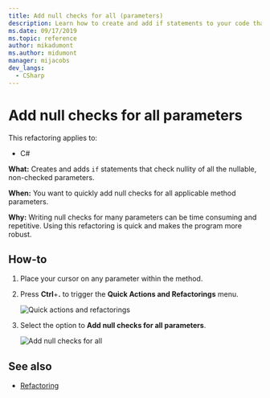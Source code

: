```yaml
--- 
title: Add null checks for all (parameters) 
description: Learn how to create and add if statements to your code that check nullity of all the nullable, non-checked parameters.
ms.date: 09/17/2019 
ms.topic: reference 
author: mikadumont
ms.author: midumont
manager: mijacobs 
dev_langs: 
  - CSharp 
--- 
```

# Add null checks for all parameters 

This refactoring applies to: 

- C# 

**What:** Creates and adds `if` statements that check nullity of all the nullable, non-checked parameters. 

**When:** You want to quickly add null checks for all applicable method parameters.

**Why:** Writing null checks for many parameters can be time consuming and repetitive. Using this refactoring is quick and makes the program more robust.  

## How-to 

1. Place your cursor on any parameter within the method.

2. Press **Ctrl**+**.** to trigger the **Quick Actions and Refactorings** menu.

   ![Quick actions and refactorings](media/add-null-checks-for-all-parameters.png)
   
3. Select the option to **Add null checks for all parameters**.

   ![Add null checks for all](media/add-null-checks-for-all.png)

## See also 

- [Refactoring](../refactoring-in-visual-studio.md)
